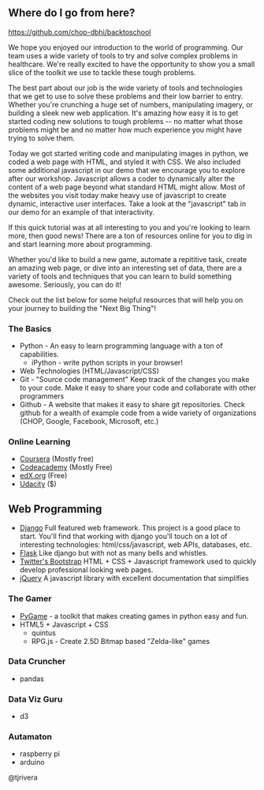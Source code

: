 Where do I go from here?
------------------------

https://github.com/chop-dbhi/backtoschool

We hope you enjoyed our introduction to the world of programming. Our team uses a wide variety of tools to try and solve complex problems in healthcare. We're really excited to have the opportunity to show you a small slice of the toolkit we use to tackle these tough problems.

The best part about our job is the wide variety of tools and technologies that we get to use to solve these problems and their low barrier to entry. Whether you're crunching a huge set of numbers, manipulating imagery, or building a sleek new web application. It's amazing how easy it is to get started coding new solutions to tough problems -- no matter what those problems might be and no matter how much experience you might have trying to solve them.

Today we got started writing code and manipulating images in python, we coded a web page with HTML, and styled it with CSS. We also included some additional javascript in our demo that we encourage you to explore after our workshop. Javascript allows a coder to dynamically alter the content of a web page beyond what standard HTML might allow. Most of the websites you visit today make heavy use of javascript to create dynamic, interactive user interfaces. Take a look at the "javascript" tab in our demo for an example of that interactivity.

If this quick tutorial was at all interesting to you and you're looking to learn more, then good news! There are a ton of resources online for you to dig in and start learning more about programming.

Whether you'd like to build a new game, automate a repititive task, create an amazing web page, or dive into an interesting set of data, there are a variety of tools and techniques that you can learn to build something awesome. Seriously, you can do it!

Check out the list below for some helpful resources that will help you on your journey to building the "Next Big Thing"!


### The Basics

* Python - An easy to learn programming language with a ton of capabilities.
  * iPython - write python scripts in your browser!
* Web Technologies (HTML/Javascript/CSS)
* Git - "Source code management" Keep track of the changes you make to your code. Make it easy to share your code and collaborate with other programmers
* Github - A website that makes it easy to share git repositories. Check github for a wealth of example code from a wide variety of organizations (CHOP, Google, Facebook, Microsoft, etc.)

### Online Learning

* [Coursera](http://coursera.org) (Mostly free)
* [Codeacademy](http://www.codeacademy.com) (Mostly Free)
* [edX.org](http://edX.org) (Free)
* [Udacity](http://www.udacity.com) ($)

## Web Programming

* [Django](http://djangoproject.com) Full featured web framework. This project is a good place to start. You'll find that working with django you'll touch on a lot of interesting technologies: html/css/javascript, web APIs, databases, etc.
* [Flask](http://flask.pocoo.org) Like django but with not as many bells and whistles.
* [Twitter's Bootstrap](http://getbootstrap.com) HTML + CSS + Javascript framework used to quickly develop professional looking web pages.
* [jQuery](http://jquery.com) A javascript library with excellent documentation that simplifies

### The Gamer

* [PyGame](http://pygame.org) - a toolkit that makes creating games in python easy and fun.
* HTML5 + Javascript + CSS
  * quintus
  * RPG.js - Create 2.5D Bitmap based "Zelda-like" games

### Data Cruncher

  * pandas

### Data Viz Guru

* d3

### Autamaton

* raspberry pi
* arduino


@tjrivera
